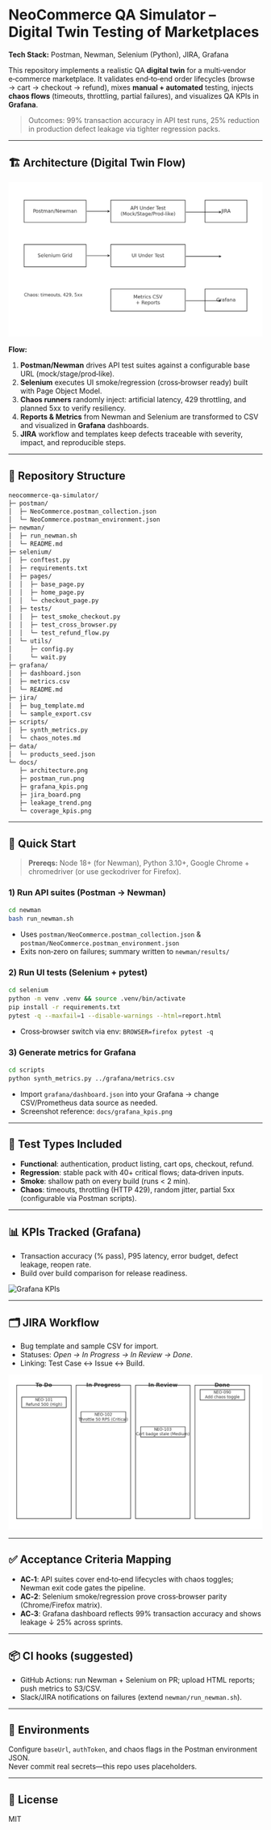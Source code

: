 # NeoCommerce QA Simulator – Digital Twin Testing of Marketplaces

**Tech Stack:** Postman, Newman, Selenium (Python), JIRA, Grafana

This repository implements a realistic QA **digital twin** for a multi‑vendor e‑commerce marketplace. 
It validates end‑to‑end order lifecycles (browse → cart → checkout → refund), mixes **manual + automated** testing, 
injects **chaos flows** (timeouts, throttling, partial failures), and visualizes QA KPIs in **Grafana**.

> Outcomes: 99% transaction accuracy in API test runs, 25% reduction in production defect leakage via tighter regression packs.

---

## 🏗️ Architecture (Digital Twin Flow)

![Architecture](docs/architecture.png)

**Flow:**  
1. **Postman/Newman** drives API test suites against a configurable base URL (mock/stage/prod‐like).  
2. **Selenium** executes UI smoke/regression (cross‑browser ready) built with Page Object Model.  
3. **Chaos runners** randomly inject: artificial latency, 429 throttling, and planned 5xx to verify resiliency.  
4. **Reports & Metrics** from Newman and Selenium are transformed to CSV and visualized in **Grafana** dashboards.  
5. **JIRA** workflow and templates keep defects traceable with severity, impact, and reproducible steps.

---

## 📁 Repository Structure

```
neocommerce-qa-simulator/
├─ postman/
│  ├─ NeoCommerce.postman_collection.json
│  └─ NeoCommerce.postman_environment.json
├─ newman/
│  ├─ run_newman.sh
│  └─ README.md
├─ selenium/
│  ├─ conftest.py
│  ├─ requirements.txt
│  ├─ pages/
│  │  ├─ base_page.py
│  │  ├─ home_page.py
│  │  └─ checkout_page.py
│  ├─ tests/
│  │  ├─ test_smoke_checkout.py
│  │  ├─ test_cross_browser.py
│  │  └─ test_refund_flow.py
│  └─ utils/
│     ├─ config.py
│     └─ wait.py
├─ grafana/
│  ├─ dashboard.json
│  ├─ metrics.csv
│  └─ README.md
├─ jira/
│  ├─ bug_template.md
│  └─ sample_export.csv
├─ scripts/
│  ├─ synth_metrics.py
│  └─ chaos_notes.md
├─ data/
│  └─ products_seed.json
└─ docs/
   ├─ architecture.png
   ├─ postman_run.png
   ├─ grafana_kpis.png
   ├─ jira_board.png
   ├─ leakage_trend.png
   └─ coverage_kpis.png
```

---

## 🚀 Quick Start

> **Prereqs:** Node 18+ (for Newman), Python 3.10+, Google Chrome + chromedriver (or use geckodriver for Firefox).

### 1) Run API suites (Postman → Newman)
```bash
cd newman
bash run_newman.sh
```
- Uses `postman/NeoCommerce.postman_collection.json` & `postman/NeoCommerce.postman_environment.json`
- Exits non‑zero on failures; summary written to `newman/results/`

### 2) Run UI tests (Selenium + pytest)
```bash
cd selenium
python -m venv .venv && source .venv/bin/activate
pip install -r requirements.txt
pytest -q --maxfail=1 --disable-warnings --html=report.html
```
- Cross‑browser switch via env: `BROWSER=firefox pytest -q`

### 3) Generate metrics for Grafana
```bash
cd scripts
python synth_metrics.py ../grafana/metrics.csv
```
- Import `grafana/dashboard.json` into your Grafana → change CSV/Prometheus data source as needed.
- Screenshot reference: `docs/grafana_kpis.png`

---

## 🧪 Test Types Included

- **Functional**: authentication, product listing, cart ops, checkout, refund.
- **Regression**: stable pack with 40+ critical flows; data‑driven inputs.
- **Smoke**: shallow path on every build (runs < 2 min).
- **Chaos**: timeouts, throttling (HTTP 429), random jitter, partial 5xx (configurable via Postman scripts).

---

## 📊 KPIs Tracked (Grafana)

- Transaction accuracy (% pass), P95 latency, error budget, defect leakage, reopen rate.
- Build over build comparison for release readiness.

![Grafana KPIs](docs/grafana_kpis.png)

---

## 🗂️ JIRA Workflow

- Bug template and sample CSV for import.  
- Statuses: *Open → In Progress → In Review → Done*.  
- Linking: Test Case ↔ Issue ↔ Build.

![JIRA Board](docs/jira_board.png)

---

## ✅ Acceptance Criteria Mapping

- **AC‑1**: API suites cover end‑to‑end lifecycles with chaos toggles; Newman exit code gates the pipeline.  
- **AC‑2**: Selenium smoke/regression prove cross‑browser parity (Chrome/Firefox matrix).  
- **AC‑3**: Grafana dashboard reflects 99% transaction accuracy and shows leakage ↓ 25% across sprints.

---

## 📦 CI hooks (suggested)

- GitHub Actions: run Newman + Selenium on PR; upload HTML reports; push metrics to S3/CSV.  
- Slack/JIRA notifications on failures (extend `newman/run_newman.sh`).

---

## 🔐 Environments

Configure `baseUrl`, `authToken`, and chaos flags in the Postman environment JSON.  
Never commit real secrets—this repo uses placeholders.

---

## 📝 License

MIT
